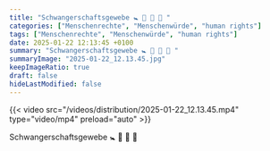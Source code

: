 ```yaml
---
title: "Schwangerschaftsgewebe 🚼 👶 🤱 🍼 "
categories: ["Menschenrechte", "Menschenwürde", "human rights"]
tags: ["Menschenrechte", "Menschenwürde", "human rights"]
date: 2025-01-22 12:13:45 +0100
summary: "Schwangerschaftsgewebe 🚼 👶 🤱 🍼 "
summaryImage: "2025-01-22_12.13.45.jpg"
keepImageRatio: true
draft: false
hideLastModified: false
---
```


{{< video src="/videos/distribution/2025-01-22_12.13.45.mp4" type="video/mp4" preload="auto" >}}

Schwangerschaftsgewebe 🚼 👶 🤱 🍼 